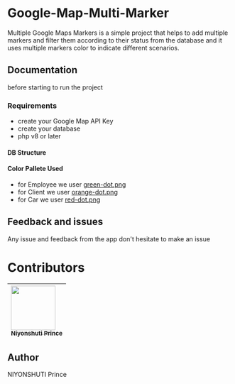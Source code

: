 # Google-Map-Multi-Marker

Multiple Google Maps Markers is a simple project that helps to add multiple markers and filter them according to their status from the database and it uses multiple markers color to indicate different scenarios.

## Documentation

before starting to run the project

### Requirements

-   create your Google Map API Key
-   create your database
-   php v8 or later

#### DB Structure

#### Color Pallete Used

-   for Employee we user [green-dot.png]()
-   for Client we user [orange-dot.png]()
-   for Car we user [red-dot.png]()

## Feedback and issues

Any issue and feedback from the app don't hesitate to make an issue

# Contributors

| [<img src="https://github.com/PrinceNiyonshuti.png" width="100px;"><br><sub><b>Niyonshuti Prince</b></sub>](https://github.com/PrinceNiyonshuti) |
| :------------------------------------------------------------------------------------------------------------------------ |

## Author

NIYONSHUTI Prince
